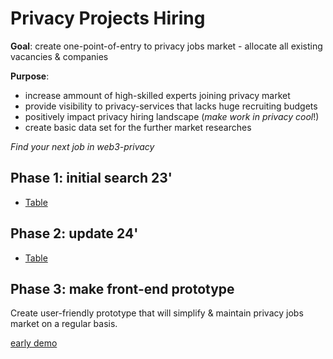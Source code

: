# Privacy Projects Hiring

**Goal**: create one-point-of-entry to privacy jobs market - allocate all existing vacancies & companies

**Purpose**:
- increase ammount of high-skilled experts joining privacy market
- provide visibility to privacy-services that lacks huge recruiting budgets
- positively impact privacy hiring landscape (_make work in privacy cool_!)
- create basic data set for the further market researches

_Find your next job in web3-privacy_

## Phase 1: initial search 23'

* [Table](https://docs.google.com/spreadsheets/d/1dN6bIWyOh01Dl-y1iZh-1TASZxKUefD098BUALcnUb8/edit?usp=sharing)

## Phase 2: update 24'

* [Table](https://docs.google.com/spreadsheets/d/1dN6bIWyOh01Dl-y1iZh-1TASZxKUefD098BUALcnUb8/edit?usp=sharing)

## Phase 3: make front-end prototype
Create user-friendly prototype that will simplify & maintain privacy jobs market on a regular basis.

[early demo](https://675d9cb1.jobs-6pm.pages.dev)
